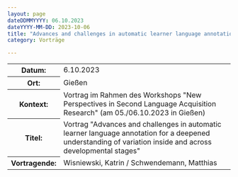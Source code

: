 ```yaml
---
layout: page
dateDDMMYYYY: 06.10.2023
dateYYYY-MM-DD: 2023-10-06
title: "Advances and challenges in automatic learner language annotation for a deepened understanding of variation inside and across developmental stages"
category: Vorträge

---
```


<table>
    <tr>
      <th>Datum: </th>
      <td>6.10.2023</td>
    </tr>
     <tr>
      <th>Ort: </th>
      <td>Gießen</td>
    </tr>
     <tr>
      <th>Kontext: </th>
      <td>Vortrag im Rahmen des Workshops "New Perspectives in Second Language Acquisition Research" (am 05./06.10.2023 in Gießen)</td>
    </tr>
    <tr>
      <th>Titel: </th>
      <td>Vortrag "Advances and challenges in automatic learner language annotation for a deepened understanding of variation inside and across developmental stages"</td>
    </tr>
    <tr>
      <th>Vortragende: </th>
      <td>Wisniewski, Katrin / Schwendemann, Matthias</td>
    </tr>
</table>